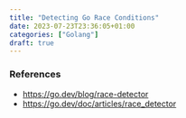 ```yaml
---
title: "Detecting Go Race Conditions"
date: 2023-07-23T23:36:05+01:00
categories: ["Golang"]
draft: true
---
```


### References

* https://go.dev/blog/race-detector
* https://go.dev/doc/articles/race_detector
